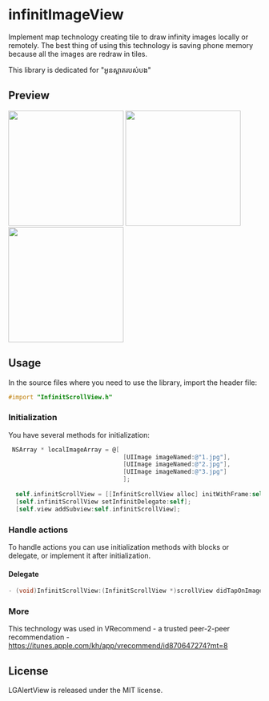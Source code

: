 # infinitImageView

Implement map technology creating tile to draw infinity images locally or remotely. The best thing of using this technology is saving phone memory because all the images are redraw in tiles.

This library is dedicated for "អូនស្អាតរបស់បង"

## Preview

<img src="https://dl.dropboxusercontent.com/u/46009114/github/InfinitImageView/1.png" width="230"/>
<img src="https://dl.dropboxusercontent.com/u/46009114/github/InfinitImageView/2.png" width="230"/>
<img src="https://dl.dropboxusercontent.com/u/46009114/github/InfinitImageView/3.png" width="230"/>

## Usage

In the source files where you need to use the library, import the header file:

```objective-c
#import "InfinitScrollView.h"
```

### Initialization

You have several methods for initialization:

```objective-c
 NSArray * localImageArray = @[
                                [UIImage imageNamed:@"1.jpg"],
                                [UIImage imageNamed:@"2.jpg"],
                                [UIImage imageNamed:@"3.jpg"]
                                ];
  
  self.infinitScrollView = [[InfinitScrollView alloc] initWithFrame:self.view.frame withArray:localImageArray];
  [self.infinitScrollView setInfinitDelegate:self];
  [self.view addSubview:self.infinitScrollView];
```

### Handle actions

To handle actions you can use initialization methods with blocks or delegate, or implement it after initialization.

#### Delegate

```objective-c
- (void)InfinitScrollView:(InfinitScrollView *)scrollView didTapOnImage:(UIImage *)image;
```

### More

This technology was used in VRecommend - a trusted peer-2-peer recommendation - https://itunes.apple.com/kh/app/vrecommend/id870647274?mt=8

## License

LGAlertView is released under the MIT license.

